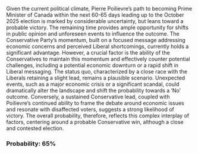 Given the current political climate, Pierre Poilievre’s path to becoming Prime Minister of Canada within the next 60-65 days leading up to the October 2025 election is marked by considerable uncertainty, but leans toward a probable victory. The remaining time provides ample opportunity for shifts in public opinion and unforeseen events to influence the outcome. The Conservative Party’s momentum, built on a focused message addressing economic concerns and perceived Liberal shortcomings, currently holds a significant advantage. However, a crucial factor is the ability of the Conservatives to maintain this momentum and effectively counter potential challenges, including a potential economic downturn or a rapid shift in Liberal messaging. The status quo, characterized by a close race with the Liberals retaining a slight lead, remains a plausible scenario. Unexpected events, such as a major economic crisis or a significant scandal, could dramatically alter the landscape and shift the probability towards a ‘No’ outcome. Conversely, a sustained Conservative lead, coupled with Poilievre’s continued ability to frame the debate around economic issues and resonate with disaffected voters, suggests a strong likelihood of victory. The overall probability, therefore, reflects this complex interplay of factors, centering around a probable Conservative win, although a close and contested election. 



### Probability: 65%